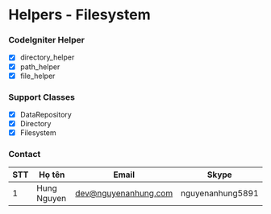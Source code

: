 # Helpers - Filesystem

### CodeIgniter Helper

- [x] directory_helper
- [x] path_helper
- [x] file_helper

### Support Classes

- [x] DataRepository
- [x] Directory
- [x] Filesystem

### Contact

| STT  | Họ tên         | Email                | Skype            |
| ---- | -------------- | -------------------- | ---------------- |
| 1    | Hung Nguyen    | dev@nguyenanhung.com | nguyenanhung5891 |